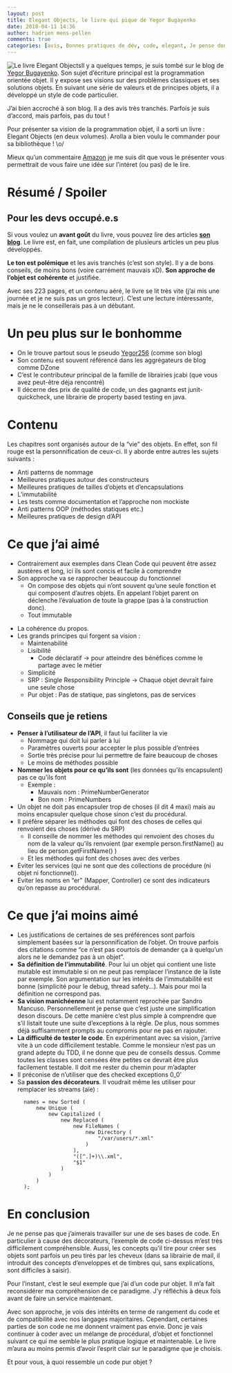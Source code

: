 ```yaml
---
layout: post
title: Elegant Objects, le livre qui pique de Yegor Bugayenko
date: 2018-04-11 14:36
author: hadrien mens-pellen
comments: true
categories: [avis, Bonnes pratiques de dév, code, elegant, Je pense donc je blogue, Non classé, object, objects, yegor]
---
```

<div class="preview__inner-2">
<div class="cl-preview-section">

<img class="alignright" src="https://pbs.twimg.com/media/DLsIkDjWsAApVuS.jpg:small" alt="Le livre Elegant Objects" />Il y a quelques temps, je suis tombé sur le blog de <a href="http://www.yegor256.com/">Yegor Bugayenko</a>. Son sujet d’écriture principal est la programmation orientée objet. Il y expose ses visions sur des problèmes classiques et ses solutions objets. En suivant une série de valeurs et de principes objets, il a développé un style de code particulier.

</div>
<div class="cl-preview-section">

J’ai bien accroché à son blog. Il a des avis très tranchés. Parfois je suis d’accord, mais parfois, pas du tout !

</div>
<div class="cl-preview-section">

Pour présenter sa vision de la programmation objet, il a sorti un livre : Elegant Objects (en deux volumes). Arolla a bien voulu le commander pour sa bibliothèque ! \o/

</div>
<div class="cl-preview-section">

Mieux qu’un commentaire <a href="https://www.amazon.fr/" rel="noopener" target="_blank">Amazon</a> je me suis dit que vous le présenter vous permettrait de vous faire une idée sur l’intéret (ou pas) de le lire.

</div>
<div class="cl-preview-section">
<h1 id="résumé--spoiler">Résumé / Spoiler</h1>
</div>
<div class="cl-preview-section">
<h2 id="pour-les-devs-occupé.e.s">Pour les devs occupé.e.s</h2>
</div>
<div class="cl-preview-section">

Si vous voulez un <strong>avant goût</strong> du livre, vous pouvez lire des articles <strong><a href="http://www.yegor256.com/" rel="noopener" target="_blank">son blog</a></strong>. Le livre est, en fait, une compilation de plusieurs articles un peu plus développés.

</div>
<div class="cl-preview-section">

<strong>Le ton est polémique</strong> et les avis tranchés (c’est son style). Il y a de bons conseils, de moins bons (voire carrément mauvais xD). <strong>Son approche de l’objet est cohérente</strong> et justifiée.

</div>
<div class="cl-preview-section">

Avec ses 223 pages, et un contenu aéré, le livre se lit très vite (j’ai mis une journée et je ne suis pas un gros lecteur). C’est une lecture intéressante, mais je ne le conseillerais pas à un débutant.

</div>
<div class="cl-preview-section">
<h1 id="un-peu-plus-sur-le-bonhomme">Un peu plus sur le bonhomme</h1>
</div>
<div class="cl-preview-section">
<ul>
    <li>On le trouve partout sous le pseudo <a href="http://www.yegor256.com/" rel="noopener" target="_blank">Yegor256</a> (comme son blog)</li>
    <li>Son contenu est souvent référencé dans les aggrégateurs de blog comme DZone</li>
    <li>C’est le contributeur principal de la famille de librairies jcabi (que vous avez peut-être déja rencontré)</li>
    <li>Il décerne des prix de qualité de code, un des gagnants est junit-quickcheck, une librairie de property based testing en java.</li>
</ul>
</div>
<div class="cl-preview-section">
<h1 id="contenu">Contenu</h1>
</div>
<div class="cl-preview-section">

Les chapitres sont organisés autour de la “vie” des objets. En effet, son fil rouge est la personnification de ceux-ci. Il y aborde entre autres les sujets suivants :

</div>
<div class="cl-preview-section">
<ul>
    <li>Anti patterns de nommage</li>
    <li>Meilleures pratiques autour des constructeurs</li>
    <li>Meilleures pratiques de tailles d’objets et d’encapsulations</li>
    <li>L’immutabilité</li>
    <li>Les tests comme documentation et l’approche non mockiste</li>
    <li>Anti patterns OOP (méthodes statiques etc.)</li>
    <li>Meilleures pratiques de design d’API</li>
</ul>
</div>
<div class="cl-preview-section">
<h1 id="ce-que-jai-aimé">Ce que j’ai aimé</h1>
</div>
<div class="cl-preview-section">
<ul>
    <li>Contrairement aux exemples dans Clean Code qui peuvent être assez austères et long, ici ils sont concis et facile à comprendre</li>
    <li>Son approche va se rapprocher beaucoup du fonctionnel
<ul>
    <li>On compose des objets qui n’ont souvent qu’une seule fonction et qui composent d’autres objets. En appelant l’objet parent on déclenche l’évaluation de toute la grappe (pas à la construction donc).</li>
    <li>Tout immutable</li>
</ul>
</li>
</ul>
</div>
<div class="cl-preview-section">
<ul>
    <li>La cohérence du propos.</li>
    <li>Les grands principes qui forgent sa vision :
<ul>
    <li>Maintenabilité</li>
    <li>Lisibilité
<ul>
    <li>Code déclaratif -&gt; pour atteindre des bénéfices comme le partage avec le métier</li>
</ul>
</li>
    <li>Simplicité</li>
    <li>SRP : Single Responsibility Principle -&gt; Chaque objet devrait faire une seule chose</li>
    <li>Pur objet : Pas de statique, pas singletons, pas de services</li>
</ul>
</li>
</ul>
</div>
<div class="cl-preview-section">
<h2 id="conseils-que-je-retiens">Conseils que je retiens</h2>
</div>
<div class="cl-preview-section">
<ul>
    <li><strong>Penser à l’utilisateur de l’API</strong>, il faut lui faciliter la vie
<ul>
    <li>Nommage qui doit lui parler à lui</li>
    <li>Paramètres ouverts pour accepter le plus possible d’entrées</li>
    <li>Sortie très précise pour lui permettre de faire beaucoup de choses</li>
    <li>Le moins de méthodes possible</li>
</ul>
</li>
    <li><strong>Nommer les objets pour ce qu’ils sont</strong> (les données qu’ils encapsulent) pas ce qu’ils font
<ul>
    <li>Exemple :
<ul>
    <li>Mauvais nom : PrimeNumberGenerator</li>
    <li>Bon nom : PrimeNumbers</li>
</ul>
</li>
</ul>
</li>
    <li>Un objet ne doit pas encapsuler trop de choses (il dit 4 maxi) mais au moins encapsuler quelque chose sinon c’est du procédural.</li>
    <li>Il préfère séparer les méthodes qui font des choses de celles qui renvoient des choses (dérivé du SRP)
<ul>
    <li>Il conseille de nommer les méthodes qui renvoient des choses du nom de la valeur qu’ils renvoient (par exemple person.firstName() au lieu de person.getFirstName() )</li>
    <li>Et les méthodes qui font des choses avec des verbes</li>
</ul>
</li>
    <li>Eviter les services (qui ne sont que des collections de procédure (ni objet ni fonctionnel)).</li>
    <li>Eviter les noms en “er” (Mapper, Controller) ce sont des indicateurs qu’on repasse au procédural.</li>
</ul>
</div>
<div class="cl-preview-section">
<h1 id="ce-que-jai-moins-aimé">Ce que j’ai moins aimé</h1>
</div>
<div class="cl-preview-section">
<ul>
    <li>Les justifications de certaines de ses préférences sont parfois simplement basées sur la personnification de l’objet. On trouve parfois des citations comme “ce n’est pas courtois de demander ça à quelqu’un alors ne le demandez pas à un objet”.</li>
    <li><strong>Sa définition de l’immutabilité</strong>. Pour lui un objet qui contient une liste mutable est immutable si on ne peut pas remplacer l’instance de la liste par exemple. Son argumentation sur les intérêts de l’immutabilité est bonne (simplicité pour le debug, thread safety…). Mais pour moi la définition ne correspond pas.</li>
    <li><strong>Sa vision manichéenne</strong> lui est notamment reprochée par Sandro Mancuso. Personnellement je pense que c’est juste une simplification deson discours. De cette manière c’est plus simple à comprendre que s’il listait toute une suite d’exceptions à la règle. De plus, nous sommes déjà suffisamment prompts au compromis pour ne pas en rajouter.</li>
    <li><strong>La difficulté de tester le code</strong>. En expérimentant avec sa vision, j’arrive vite à un code difficilement testable. Comme le monsieur n’est pas un grand adepte du TDD, il ne donne que peu de conseils dessus. Comme toutes les classes sont censées être petites ce devrait être plus facilement testable. Il doit me rester du chemin pour m’adapter</li>
    <li>Il préconise de n’utiliser que des checked exceptions 0_0’</li>
    <li>Sa <strong>passion des décorateurs</strong>. Il voudrait même les utiliser pour remplacer les streams (aïe) :
<pre><code>  names = new Sorted (
      new Unique (
          new Capitalized (
              new Replaced (
                  new FileNames (
                      new Directory (
                          "/var/users/*.xml"
                      )
                  ),
                  "([^.]+)\\.xml",
                  "$1"
              )
          )
      )
  );
</code></pre>
</li>
</ul>
</div>
<div class="cl-preview-section">
<h1 id="en-conclusion">En conclusion</h1>
</div>
<div class="cl-preview-section">

Je ne pense pas que j’aimerais travailler sur une de ses bases de code. En particulier à cause des décorateurs, l’exemple de code ci-dessus m’est très difficilement compréhensible. Aussi, les concepts qu’il tire pour créer ses objets sont parfois un peu tirés par les cheveux (dans sa librairie de mail, il introduit des concepts d’enveloppes et de timbres qui, sans explications, sont difficiles à saisir).

</div>
<div class="cl-preview-section">

Pour l’instant, c’est le seul exemple que j’ai d’un code pur objet. Il m’a fait reconsidérer ma compréhension de ce paradigme. J’y réfléchis à deux fois avant de faire un service maintenant.

</div>
<div class="cl-preview-section">

Avec son approche, je vois des intérêts en terme de rangement du code et de compatibilité avec nos langages majoritaires. Cependant, certaines parties de son code ne me donnent vraiment pas envie. Donc je vais continuer à coder avec un mélange de procédural, d’objet et fonctionnel suivant ce qui me semble le plus pratique logique et maintenable. Le livre m’aura au moins permis d’avoir l’esprit clair sur le paradigme que je choisis.

</div>
<div class="cl-preview-section">

Et pour vous, à quoi ressemble un code pur objet ?

</div>
</div>

